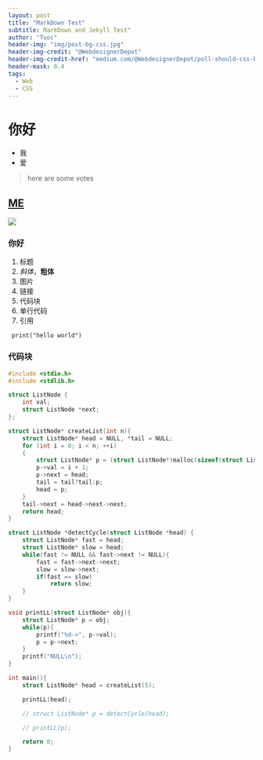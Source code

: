 ```yaml
---
layout: post
title: "MarkDown Test"
subtitle: MarkDown and Jekyll Test"
author: "Tuoc"
header-img: "img/post-bg-css.jpg"
header-img-credit: "@WebdesignerDepot"
header-img-credit-href: "medium.com/@WebdesignerDepot/poll-should-css-become-more-like-a-programming-language-c74eb26a4270"
header-mask: 0.4
tags:
  - Web
  - CSS
---
```

# 你好

- 我
- 爱

> here are some votes

## [ME](baidu.com)
![](https://avatars3.githubusercontent.com/u/33890766?s=400&u=baa1a7c33678722e684f6cb116fead9d8d7cc6b3&v=4)

### 你好

1. 标题
2. *斜体*，**粗体**
3. 图片
4. 链接
5. 代码块
6. 单行代码
7. 引用

` print("hello world")`

### 代码块

``` c
#include <stdio.h>
#include <stdlib.h>

struct ListNode {
    int val;
    struct ListNode *next;
};

struct ListNode* createList(int n){
    struct ListNode* head = NULL, *tail = NULL;
    for (int i = 0; i < n; ++i)
    {
        struct ListNode* p = (struct ListNode*)malloc(sizeof(struct ListNode));
        p->val = i + 1;
        p->next = head;
        tail = tail?tail:p;
        head = p;
    }
    tail->next = head->next->next;
    return head;
}

struct ListNode *detectCycle(struct ListNode *head) {
    struct ListNode* fast = head;
    struct ListNode* slow = head;
    while(fast != NULL && fast->next != NULL){
        fast = fast->next->next;
        slow = slow->next;
        if(fast == slow)
            return slow;
    }
}

void printLL(struct ListNode* obj){
    struct ListNode* p = obj;
    while(p){
        printf("%d->", p->val);
        p = p->next;
    }
    printf("NULL\n");
}

int main(){
    struct ListNode* head = createList(5);

    printLL(head);

    // struct ListNode* p = detectCycle(head);

    // printLL(p);

    return 0;
}

```
